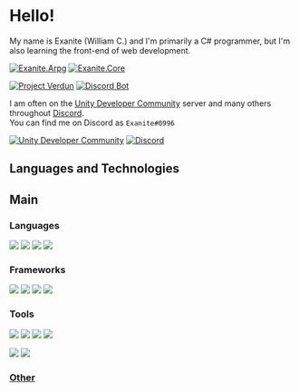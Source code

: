 # Hello!

My name is Exanite (William C.) and I'm primarily a C# programmer, but I'm also learning the front-end of web development.

[![Exanite.Arpg](https://img.shields.io/badge/Exanite-Exanite.Arpg-informational?style=flat&logoColor=white&color=3cad0f)](https://github.com/Exanite/Exanite.Arpg)
[![Exanite.Core](https://img.shields.io/badge/Exanite-Exanite.Core-informational?style=flat&logoColor=white&color=3cad0f)](https://github.com/Exanite/Exanite.Core)

[![Project Verdun](https://img.shields.io/badge/Exanite-Project%20Verdun-informational?style=flat&logoColor=white&color=f05032)](https://github.com/Exanite/ProjectVerdun)
[![Discord Bot](https://img.shields.io/badge/Exanite-DiscordBot-informational?style=flat&logoColor=white&color=7289dA)](https://github.com/Exanite/DiscordBot)

I am often on the [Unity Developer Community](https://discord.gg/bu3bbby) server and many others throughout [Discord](https://discord.com). <br/>
You can find me on Discord as `Exanite#0996`

[![Unity Developer Community](https://img.shields.io/badge/Unity_Developer_Community-informational?style=flat&color=1b1f23)](https://discord.gg/bu3bbby)
[![Discord](https://img.shields.io/badge/Discord-informational?style=flat&logo=discord&logoColor=white&color=7289dA)](https://discord.com)

## Languages and Technologies

## Main

### Languages

![](https://img.shields.io/badge/Language-C%23-informational?style=flat&logo=c-sharp&logoColor=white&color=3cad0f)
![](https://img.shields.io/badge/Language-JS-informational?style=flat&logo=javascript&logoColor=white&color=dbab09)
![](https://img.shields.io/badge/Language-CSS-informational?style=flat&logo=css3&logoColor=white&color=0073cc)
![](https://img.shields.io/badge/Language-HTML-informational?style=flat&logo=html5&logoColor=white&color=f05032)

### Frameworks

![](https://img.shields.io/badge/Engine-Unity-informational?style=flat&logo=unity&logoColor=white&color=1b1f23)
![](https://img.shields.io/badge/Framework-ASP.NET%20Core-informational?style=flat&logo=dot-net&logoColor=white&color=6f42c1)
![](https://img.shields.io/badge/Framework-Vue.js-informational?style=flat&logo=vue-dot-js&logoColor=white&color=41b883)
![](https://img.shields.io/badge/Framework-Tailwind%20CSS-informational?style=flat&logo=tailwind-css&logoColor=white&color=38b2ac)

### Tools

![](https://img.shields.io/badge/Tool-Git-informational?style=flat&logo=git&logoColor=white&color=f05032)
![](https://img.shields.io/badge/Tool-Github-informational?style=flat&logo=github&logoColor=white&color=1b1f23)
![](https://img.shields.io/badge/Tool-Github%20Actions-informational?style=flat&logo=github-actions&logoColor=white&color=0073cc)
![](https://img.shields.io/badge/Tool-SourceTree-informational?style=flat&logo=atlassian&logoColor=white&color=0073cc)

![](https://img.shields.io/badge/IDE-Rider-informational?style=flat&logo=rider&logoColor=white&color=1b1f23)
![](https://img.shields.io/badge/OS-Windows-informational?style=flat&logo=windows&logoColor=white&color=0073cc)

### [Other](https://github.com/Exanite/Exanite/blob/main/tech.md)
